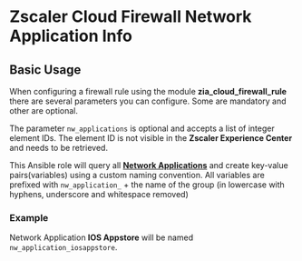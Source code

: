 # Zscaler Cloud Firewall Network Application Info

## Basic Usage

When configuring a firewall rule using the module **zia_cloud_firewall_rule** there are several parameters you can configure. Some are mandatory and other are optional.

The parameter `nw_applications` is optional and accepts a list of integer element IDs. The element ID is not visible in the **Zscaler Experience Center** and needs to be retrieved.

This Ansible role will query all [**Network Applications**](https://console.zscaler.com/internet-saas#administration/network-applications?APPLICATIONS) and create key-value pairs(variables) using a custom naming convention. All variables are prefixed with `nw_application_` + the name of the group (in lowercase with hyphens, underscore and whitespace removed)

### Example

Network Application **IOS Appstore** will be named `nw_application_iosappstore`.
